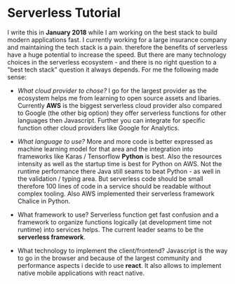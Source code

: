 # Serverless Tutorial

I write this in **January 2018** while I am working on the best stack to build modern applications fast. I currently working for a large insurance company and maintaining the tech stack is a pain. therefore the benefits of serverless have a huge potential to increase the speed. But there are many technology choices in the serverless ecosystem - and there is no right question to a "best tech stack" question it always depends. For me the following made sense:

* _What cloud provider to chose?_ I go for the largest provider as the ecosystem helps me from learning to open source assets and libaries. Currently **AWS** is the biggest serverless cloud provider also compared to Google \(the other big option\) they offer serverless functions for other languages then Javascript. Further you can integrate for specific function other cloud providers like Google for Analytics.
* _What language to use?_ More and more code is better expressed as machine learning model for that area and the integration into frameworks like Karas / Tensorflow **Python** is best. Also the resources intensity as well as the startup time is best for Python on AWS. Not the runtime performance there Java still seams to beat Python - as well in the validation / typing area. But serverless code should be small therefore 100 lines of code in a service should be readable without complex tooling. Also AWS implemented their serverless framework Chalice in Python.  

* What framework to use? Serverless function get fast confusion and a framework to organize functions logically \(at development time not runtime\) into services helps. The current leader seams to be the **serverless framework**.
* What technology to implement the client/frontend? Javascript is the way to go in the browser and because of the largest community and performance aspects i decide to use **react**. It also allows to implement native mobile applications with react native. 



